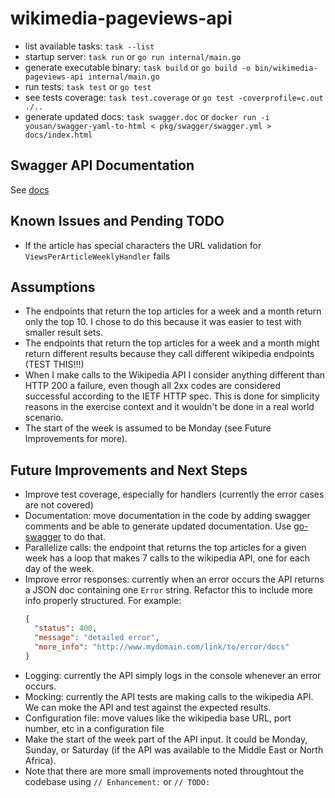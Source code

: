 # wikimedia-pageviews-api

- list available tasks: `task --list`
- startup server: `task run` or `go run internal/main.go`
- generate executable binary: `task build` or `go build -o bin/wikimedia-pageviews-api internal/main.go`
- run tests: `task test` or `go test`
- see tests coverage: `task test.coverage` or `go test -coverprofile=c.out ./..`
- generate updated docs: `task swagger.doc` or `docker run -i yousan/swagger-yaml-to-html < pkg/swagger/swagger.yml > docs/index.html`

## Swagger API Documentation

See [docs](docs/index.html)

## Known Issues and Pending TODO

- If the article has special characters the URL validation for `ViewsPerArticleWeeklyHandler` fails

## Assumptions

- The endpoints that return the top articles for a week and a month return only the top 10. I chose to do this because it was easier to test with smaller result sets.
- The endpoints that return the top articles for a week and a month might return different results because they call different wikipedia endpoints (TEST THIS!!!)
- When I make calls to the Wikipedia API I consider anything different than HTTP 200 a failure, even though all 2xx codes are considered successful according to the IETF HTTP spec. This is done for simplicity reasons in the exercise context and it wouldn't be done in a real world scenario.
- The start of the week is assumed to be Monday (see Future Improvements for more).

## Future Improvements and Next Steps

- Improve test coverage, especially for handlers (currently the error cases are not covered)
- Documentation: move documentation in the code by adding swagger comments and be able to generate updated documentation. Use [go-swagger](https://github.com/go-swagger/go-swagger) to do that.
- Parallelize calls: the endpoint that returns the top articles for a given week has a loop that makes 7 calls to the wikipedia API, one for each day of the week.
- Improve error responses: currently when an error occurs the API returns a JSON doc containing one `Error` string. Refactor this to include more info properly structured. For example:
  ```json
  {
    "status": 400,
    "message": "detailed error",
    "more_info": "http://www.mydomain.com/link/to/error/docs"
  }
  ```
- Logging: currently the API simply logs in the console whenever an error occurs.
- Mocking: currently the API tests are making calls to the wikipedia API. We can moke the API and test against the expected results.
- Configuration file: move values like the wikipedia base URL, port number, etc in a configuration file
- Make the start of the week part of the API input. It could be Monday, Sunday, or Saturday (if the API was available to the Middle East or North Africa).
- Note that there are more small improvements noted throughtout the codebase using `// Enhancement:` or `// TODO:`
